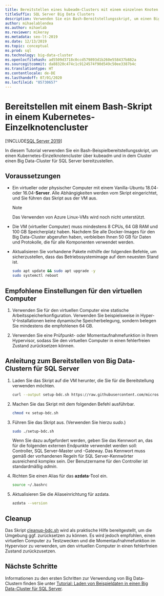 ```yaml
---
title: Bereitstellen eines kubeadm-Clusters mit einem einzelnen Knoten
titleSuffix: SQL Server Big Data Clusters
description: Verwenden Sie ein Bash-Bereitstellungsskript, um einen Big Data-Cluster für SQL Server 2019 in einem kubeadm-Einzelknotencluster bereitzustellen.
author: mihaelablendea
ms.author: mihaelab
ms.reviewer: mikeray
ms.metadata: seo-lt-2019
ms.date: 12/13/2019
ms.topic: conceptual
ms.prod: sql
ms.technology: big-data-cluster
ms.openlocfilehash: ad5509d3718c0ccd579893d1b260e558437b882a
ms.sourcegitcommit: da88320c474c1c9124574f90d549c50ee3387b4c
ms.translationtype: HT
ms.contentlocale: de-DE
ms.lasthandoff: 07/01/2020
ms.locfileid: "85730657"
---
```

# <a name="deploy-with-a-bash-script-to-a-single-node-kubeadm-cluster"></a>Bereitstellen mit einem Bash-Skript in einem Kubernetes-Einzelknotencluster

[!INCLUDE[SQL Server 2019](../includes/applies-to-version/sqlserver2019.md)]

In diesem Tutorial verwenden Sie ein Bash-Beispielbereitstellungsskript, um einen Kubernetes-Einzelknotencluster über kubeadm und in dem Cluster einen Big Data-Cluster für SQL Server bereitzustellen.

## <a name="prerequisites"></a>Voraussetzungen

- Ein virtueller oder physischer Computer mit einem Vanilla-Ubuntu 18.04- oder 16.04-**Server**. Alle Abhängigkeiten werden vom Skript eingerichtet, und Sie führen das Skript aus der VM aus.

  > [!NOTE]
  > Das Verwenden von Azure Linux-VMs wird noch nicht unterstützt.

- Die VM (virtueller Computer) muss mindestens 8 CPUs, 64 GB RAM und 100 GB Speicherplatz haben. Nachdem Sie alle Docker-Images für den Big Data-Cluster abgerufen haben, verbleiben Ihnen 50 GB für Daten und Protokolle, die für alle Komponenten verwendet werden.

- Aktualisieren Sie vorhandene Pakete mithilfe der folgenden Befehle, um sicherzustellen, dass das Betriebssystemimage auf dem neuesten Stand ist.

   ``` bash
   sudo apt update && sudo apt upgrade -y
   sudo systemctl reboot
   ```

## <a name="recommended-virtual-machine-settings"></a>Empfohlene Einstellungen für den virtuellen Computer

1. Verwenden Sie für den virtuellen Computer eine statische Arbeitsspeicherkonfiguration. Verwenden Sie beispielsweise in Hyper-V-Installationen keine dynamische Speicherbelegung, sondern belegen Sie mindestens die empfohlenen 64 GB.

1. Verwenden Sie eine Prüfpunkt- oder Momentaufnahmefunktion in Ihrem Hypervisor, sodass Sie den virtuellen Computer in einen fehlerfreien Zustand zurücksetzen können.


## <a name="instructions-to-deploy-sql-server-big-data-cluster"></a>Anleitung zum Bereitstellen von Big Data-Clustern für SQL Server

1. Laden Sie das Skript auf die VM herunter, die Sie für die Bereitstellung verwenden möchten.

   ```bash
   curl --output setup-bdc.sh https://raw.githubusercontent.com/microsoft/sql-server-samples/master/samples/features/sql-big-data-cluster/deployment/kubeadm/ubuntu-single-node-vm/setup-bdc.sh
   ```

2. Machen Sie das Skript mit dem folgenden Befehl ausführbar.

   ```bash
   chmod +x setup-bdc.sh
   ```

3. Führen Sie das Skript aus. (Verwenden Sie hierzu *sudo*.)

   ```bash
   sudo ./setup-bdc.sh
   ```

   Wenn Sie dazu aufgefordert werden, geben Sie das Kennwort an, das für die folgenden externen Endpunkte verwendet werden soll: Controller, SQL Server-Master und -Gateway. Das Kennwort muss gemäß der vorhandenen Regeln für SQL Server-Kennwörter ausreichend komplex sein. Der Benutzername für den Controller ist standardmäßig *admin*.

4. Richten Sie einen Alias für das **azdata**-Tool ein.

   ```bash
   source ~/.bashrc
   ```

5. Aktualisieren Sie die Aliaseinrichtung für azdata.

   ```bash
   azdata --version
   ```

## <a name="cleanup"></a>Cleanup

Das Skript [cleanup-bdc.sh](https://raw.githubusercontent.com/microsoft/sql-server-samples/master/samples/features/sql-big-data-cluster/deployment/kubeadm/ubuntu-single-node-vm/cleanup-bdc.sh) wird als praktische Hilfe bereitgestellt, um die Umgebung ggf. zurücksetzen zu können. Es wird jedoch empfohlen, einen virtuellen Computer zu Testzwecken und die Momentaufnahmefunktion im Hypervisor zu verwenden, um den virtuellen Computer in einen fehlerfreien Zustand zurückzusetzen.

## <a name="next-steps"></a>Nächste Schritte

Informationen zu den ersten Schritten zur Verwendung von Big Data-Clustern finden Sie unter [Tutorial: Laden von Beispieldaten in einen Big Data-Cluster für SQL Server](tutorial-load-sample-data.md).
